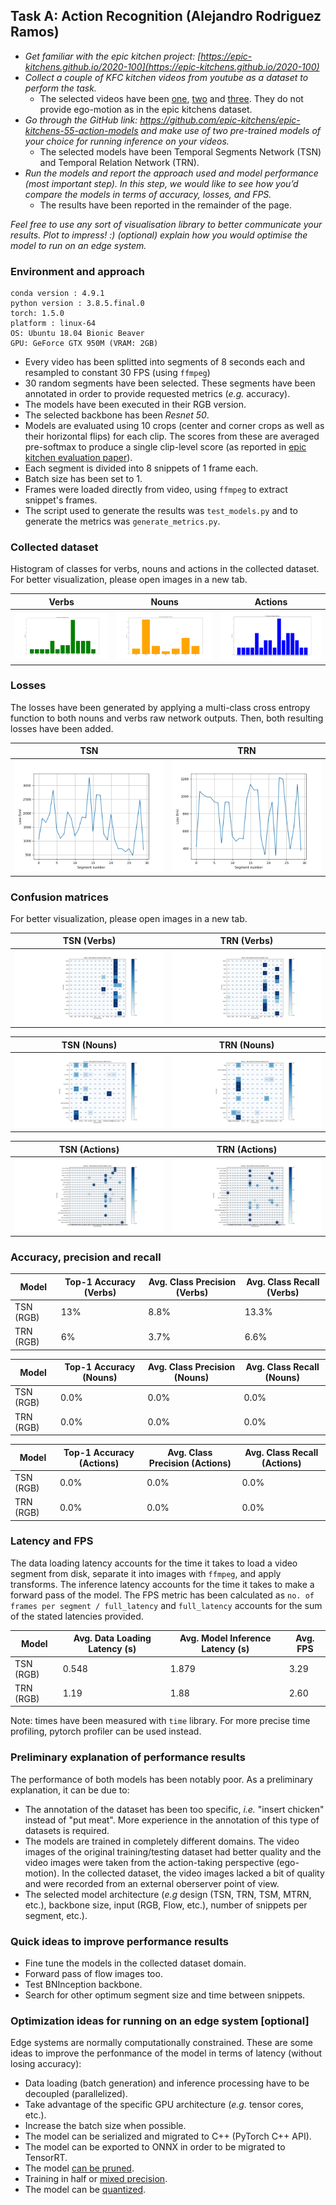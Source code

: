 ## Task A: Action Recognition (Alejandro Rodriguez Ramos)

- _Get familiar with the epic kitchen project: [https://epic-kitchens.github.io/2020-100](https://epic-kitchens.github.io/2020-100)_
- _Collect a couple of KFC kitchen videos from youtube as a dataset to perform the task._
  - The selected videos have been [one](https://www.youtube.com/watch?v=ZUr3DxYyTqI&t), [two](https://www.youtube.com/watch?v=c-uBjf988yE&t) and [three](https://www.youtube.com/watch?v=wiAYDb73Dbo&t). They do not provide ego-motion as in the epic kitchens dataset.
- _Go through the GitHub link: https://github.com/epic-kitchens/epic-kitchens-55-action-models and make use of two pre-trained models of your choice for running inference on your videos._
  - The selected models have been Temporal Segments Network (TSN) and Temporal Relation Network (TRN).
- _Run the models and report the approach used and model performance (most important step). In this step, we would like to see how you’d compare the models in terms of accuracy, losses, and FPS._
  - The results have been reported in the remainder of the page.

_Feel free to use any sort of visualisation library to better communicate your results. Plot to impress! :)_
_(optional) explain how you would optimise the model to run on an edge system._
  
### Environment and approach

  ```
  conda version : 4.9.1
  python version : 3.8.5.final.0
  torch: 1.5.0
  platform : linux-64
  OS: Ubuntu 18.04 Bionic Beaver
  GPU: GeForce GTX 950M (VRAM: 2GB)
  ```
  - Every video has been splitted into segments of 8 seconds each and resampled to constant 30 FPS (using `ffmpeg`)
  - 30 random segments have been selected. These segments have been annotated in order to provide requested metrics (_e.g._ accuracy). 
  - The models have been executed in their RGB version.
  - The selected backbone has been _Resnet 50_.
  - Models are evaluated using 10 crops (center and corner crops as well as their horizontal flips) for each clip. The scores from these are averaged pre-softmax to produce a single clip-level score (as reported in [epic kitchen evaluation paper](https://arxiv.org/pdf/1908.00867.pdf)).
  - Each segment is divided into 8 snippets of 1 frame each.
  - Batch size has been set to 1.
  - Frames were loaded directly from video, using `ffmpeg` to extract snippet's frames.
  - The script used to generate the results was `test_models.py` and to generate the metrics was `generate_metrics.py`.
  
### Collected dataset
  
  Histogram of classes for verbs, nouns and actions in the collected dataset. For better visualization, please open images in a new tab.
  
  | Verbs | Nouns | Actions |
| --- | --- | --- |
| ![](images/verbs_histogram.png)  |  ![](images/nouns_histogram.png) | ![](images/actions_histogram.png) |
  
### Losses
  
  The losses have been generated by applying a multi-class cross entropy function to both nouns and verbs raw network outputs. Then, both resulting losses have been added.
  
| TSN | TRN |
| --- | --- |
| ![](images/tsn_loss.png) | ![](images/trn_loss.png) |

### Confusion matrices

 For better visualization, please open images in a new tab.

| TSN (Verbs) | TRN (Verbs) |
| --- | --- |
| ![](images/verbs_ncm_tsn.png)  |  ![](images/verbs_ncm_trn.png) |

| TSN (Nouns) | TRN (Nouns) |
| --- | --- |
| ![](images/nouns_ncm_tsn.png)  |  ![](images/nouns_ncm_trn.png) |

| TSN (Actions) | TRN (Actions) |
| --- | --- |
| ![](images/actions_ncm_tsn.png)  |  ![](images/actions_ncm_trn.png) |

### Accuracy, precision and recall

| Model | Top-1 Accuracy (Verbs) | Avg. Class Precision (Verbs) | Avg. Class Recall (Verbs) |
| --- | --- | --- | --- |
| TSN (RGB) | 13% | 8.8% | 13.3% |
| TRN (RGB) | 6% | 3.7% | 6.6% |


| Model | Top-1 Accuracy (Nouns) | Avg. Class Precision (Nouns) | Avg. Class Recall (Nouns) |
| --- | --- | --- | --- |
| TSN (RGB) | 0.0% | 0.0% | 0.0% |
| TRN (RGB) | 0.0% | 0.0% | 0.0% |


| Model | Top-1 Accuracy (Actions) | Avg. Class Precision (Actions) | Avg. Class Recall (Actions) |
| --- | --- | --- | --- |
| TSN (RGB) | 0.0% | 0.0% | 0.0% |
| TRN (RGB) | 0.0% | 0.0% | 0.0% |

### Latency and FPS

The data loading latency accounts for the time it takes to load a video segment from disk, separate it into images with `ffmpeg`, and apply transforms. The inference latency accounts for the time it takes to make a forward pass of the model. The FPS metric has been calculated as `no. of frames per segment / full_latency` and `full_latency` accounts for the sum of the stated latencies provided.

| Model | Avg. Data Loading Latency (s) | Avg. Model Inference Latency (s) | Avg. FPS |
| --- | --- | --- | --- |
| TSN (RGB) | 0.548 | 1.879 | 3.29 |
| TRN (RGB) | 1.19 | 1.88 | 2.60 |

Note: times have been measured with `time` library. For more precise time profiling, pytorch profiler can be used instead.

### Preliminary explanation of performance results

The performance of both models has been notably poor. As a preliminary explanation, it can be due to:
- The annotation of the dataset has been too specific, _i.e._ "insert chicken" instead of "put meat". More experience in the annotation of this type of datasets is required.
- The models are trained in completely different domains. The video images of the original training/testing dataset had better quality and the video images were taken from the action-taking perspective (ego-motion). In the collected dataset, the video images lacked a bit of quality and were recorded from an external oberserver point of view.
- The selected model architecture (_e.g_ design (TSN, TRN, TSM, MTRN, etc.), backbone size, input (RGB, Flow, etc.), number of snippets per segment, etc.).

### Quick ideas to improve performance results
- Fine tune the models in the collected dataset domain.
- Forward pass of flow images too.
- Test BNInception backbone.
- Search for other optimum segment size and time between snippets.

### Optimization ideas for running on an edge system [optional]

Edge systems are normally computationally constrained. These are some ideas to improve the perfonmance of the model in terms of latency (without losing accuracy):
- Data loading (batch generation) and inference processing have to be decoupled (parallelized).
- Take advantage of the specific GPU architecture  (_e.g._ tensor cores, etc.).
- Increase the batch size when possible.
- The model can be serialized and migrated to C++ (PyTorch C++ API).
- The model can be exported to ONNX in order to be  migrated to TensorRT.
- The model [can be pruned](https://pytorch.org/tutorials/intermediate/pruning_tutorial.html).
- Training in half or [mixed precision](https://pytorch.org/blog/accelerating-training-on-nvidia-gpus-with-pytorch-automatic-mixed-precision/).
- The model can be [quantized](https://pytorch.org/docs/stable/quantization.html). 
